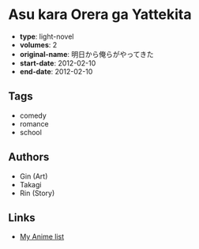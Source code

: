 # Asu kara Orera ga Yattekita

-   **type**: light-novel
-   **volumes**: 2
-   **original-name**: 明日から俺らがやってきた
-   **start-date**: 2012-02-10
-   **end-date**: 2012-02-10

## Tags

-   comedy
-   romance
-   school

## Authors

-   Gin (Art)
-   Takagi
-   Rin (Story)

## Links

-   [My Anime list](https://myanimelist.net/manga/93650/Asu_kara_Orera_ga_Yattekita)

